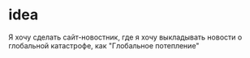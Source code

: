 # idea
Я хочу сделать сайт-новостник, где я хочу выкладывать новости о глобальной катастрофе, как "Глобальное потепление"
